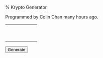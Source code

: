% Krypto Generator

Programmed by Colin Chan <span id="hours">many</span> hours ago.

<table>
  <tr id="goal">
    <td colspan="5">&nbsp;</td>
  </tr>
  <tr id="numbers">
    <td>&nbsp;</td>
    <td>&nbsp;</td>
    <td>&nbsp;</td>
    <td>&nbsp;</td>
    <td>&nbsp;</td>
  </tr>
</table>
<button onclick="generate_krypto_numbers()">Generate</button>
